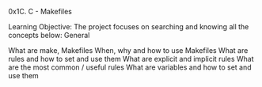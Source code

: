 0x1C. C - Makefiles

Learning Objective: The project focuses on searching and knowing all the concepts below:
General

What are make, Makefiles
When, why and how to use Makefiles
What are rules and how to set and use them
What are explicit and implicit rules
What are the most common / useful rules
What are variables and how to set and use them
